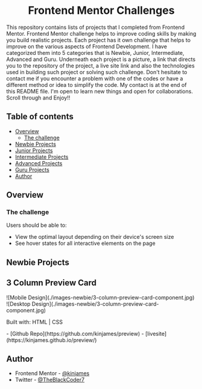 <h1 align="center">Frontend Mentor Challenges</h1>

<p>
This repository contains lists of projects that I completed from Frontend Mentor. Frontend Mentor challenge helps to improve coding skills by making you build realistic projects. Each project has it own challenge that helps to improve on the various aspects of Frontend Development. I have categorized them into 5 categories that is Newbie, Junior, Intermediate, Advanced and Guru.
Underneath each project is a picture, a link that directs you to the repository of the project, a live site link and also the technologies used in building such project or solving such challenge. Don't hesitate to contact me if you encounter a problem with one of the codes or have a different method or idea to simplify the code. My contact is at the end of this README file. I'm open to learn new things and open for collaborations. Scroll through and Enjoy!!
</p>

<!-- ![Design preview for the Result Summary Component coding challenge](./design/desktop-preview.jpg)

This is a solution to the [Result Summary Component](https://www.frontendmentor.io/challenges/results-summary-component-CE_K6s0maV). Frontend Mentor challenges help you improve your coding skills by building realistic projects. -->

## Table of contents

- [Overview](#overview)
  - [The challenge](#the-challenge)
- [Newbie Projects](#newbie-projects)
- [Junior Projects](#junior-projects)
- [Intermediate Projects](#intermediate-projects)
- [Advanced Projects](#advanced-projects)
- [Guru Projects](#guru-projects)
- [Author](#author)

## Overview

### The challenge

Users should be able to:

- View the optimal layout depending on their device's screen size
- See hover states for all interactive elements on the page

<!-- ### Screenshots

![Desktop Design](./design/desktop-design.jpg)
![Mobile Design](./design/mobile-design.jpg)

### Links -->

## Newbie Projects

<h2>3 Column Preview Card</h2>
![Mobile Design](./images-newbie/3-column-preview-card-component.jpg)
![Desktop Design](./images-newbie/3-column-preview-card-component.jpg)
<p>Built with: 
<span>HTML |</span>
<span>CSS</span>
</p>
- [Github Repo](https://github.com/kinjames/preview)
- [livesite](https://kinjames.github.io/preview/)

<!-- ### Built with

- React
- JSX
- Flexbox

### Layout

The designs were created to the following widths:

- Mobile: 375px
- Desktop: 1140px -->

## Author

- Frontend Mentor - [@kinjames](https://www.frontendmentor.io/profile/kinjames)
- Twitter - [@TheBlackCoder7](https://twitter.com/TheBlackCoder7)
